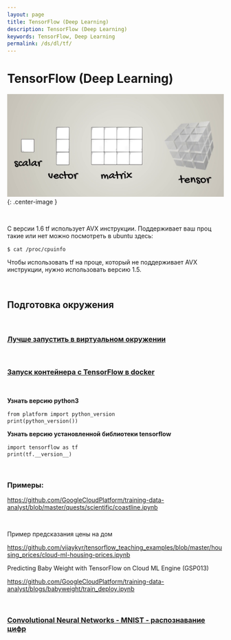 ```yaml
---
layout: page
title: TensorFlow (Deep Learning)
description: TensorFlow (Deep Learning)
keywords: TensorFlow, Deep Learning
permalink: /ds/dl/tf/
---
```


# TensorFlow (Deep Learning)

![Tensor](/img/docs/ds/dl/tensor.png 'Tensor'){: .center-image }

<br/>

С версии 1.6 tf использует AVX инструкции. Поддерживает ваш проц такие или нет можно посмотреть в ubuntu здесь:

    $ cat /proc/cpuinfo

Чтобы использовать tf на проце, который не поддерживает AVX инструкции, нужно использовать версию 1.5.

<br/>

## Подготовка окружения

<br/>

### [Лучше запустить в виртуальном окружении](/ds/devtools/python/virtualenv/)

<br/>

### [Запуск контейнера с TensorFlow в docker](/ds/devtools/python/docker/)

<br/>

**Узнать версию python3**

    from platform import python_version
    print(python_version())

**Узнать версию установленной библиотеки tensorflow**

    import tensorflow as tf
    print(tf.__version__)

<br/>

### Примеры:

https://github.com/GoogleCloudPlatform/training-data-analyst/blob/master/quests/scientific/coastline.ipynb

<br/>

Пример предсказания цены на дом

https://github.com/vijaykyr/tensorflow_teaching_examples/blob/master/housing_prices/cloud-ml-housing-prices.ipynb

Predicting Baby Weight with TensorFlow on Cloud ML Engine (GSP013)

https://github.com/GoogleCloudPlatform/training-data-analyst/blogs/babyweight/train_deploy.ipynb

<br/>

### [Convolutional Neural Networks - MNIST - распознавание цифр](/ds/dl/tf/mnist/)
